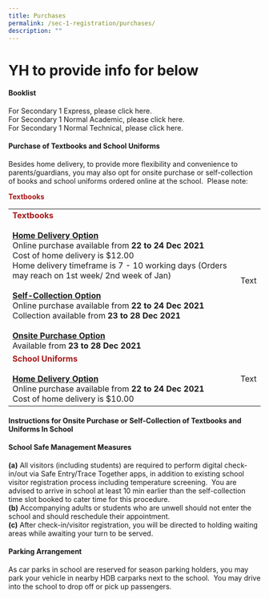 ```yaml
---
title: Purchases
permalink: /sec-1-registration/purchases/
description: ""
---
```

# YH to provide info for below<br>

#### Booklist

For Secondary 1 Express, please click here.<br>
For Secondary 1 Normal Academic, please click here.<br>
For Secondary 1 Normal Technical, please click here.

#### Purchase of Textbooks and School Uniforms

Besides home delivery, to provide more flexibility and convenience to parents/guardians, you may also opt for onsite purchase or self-collection of books and school uniforms ordered online at the school.  Please note:

<span style = "color: #a61818"> <b>Textbooks</b></span>

| | |
| -------- | -------- |
| <span style = "color: #a61818"> <b>Textbooks</b></span><br><br>**<u>Home Delivery Option</u>**<br>Online purchase available from **22 to 24 Dec 2021**<br>Cost of home delivery is $12.00<br>Home delivery timeframe is 7 - 10 working days (Orders may reach on 1st week/ 2nd week of Jan)<br><br>**<u>Self-Collection Option</u>**<br>Online purchase available from **22 to 24 Dec 2021**<br>Collection available from **23 to 28 Dec 2021**<br><br>**<u>Onsite Purchase Option</u>**<br>Available from **23 to 28 Dec 2021**     | Text     |
| <span style = "color: #a61818"> <b>School Uniforms</b></span><br><br>**<u>Home Delivery Option</u>**<br>Online purchase available from **22 to 24 Dec 2021**<br>Cost of home delivery is $10.00     | Text     |



#### Instructions for Onsite Purchase or Self-Collection of Textbooks and Uniforms In School


#### School Safe Management Measures

**(a)** All visitors (including students) are required to perform digital check-in/out via Safe Entry/Trace Together apps, in addition to existing school visitor registration process including temperature screening.  You are advised to arrive in school at least 10 min earlier than the self-collection time slot booked to cater time for this procedure.<br>
**(b)** Accompanying adults or students who are unwell should not enter the school and should reschedule their appointment.<br>
**(c)** After check-in/visitor registration, you will be directed to holding waiting areas while awaiting your turn to be served.

#### Parking Arrangement

As car parks in school are reserved for season parking holders, you may park your vehicle in nearby HDB carparks next to the school.  You may drive into the school to drop off or pick up passengers.